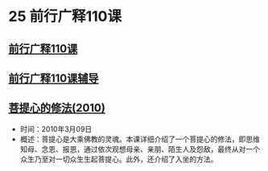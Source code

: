 # 25 前行广释110课

## [前行广释110课](https://huidengchanxiu.net/refs/qxgs/qxgs-09ptx#前行广释第110课)

## [前行广释110课辅导](https://huidengchanxiu.net/refs/qxgs/fudao/qxgsfd-09ptx#前行广释第110课辅导)

## [菩提心的修法(2010)](https://www.fohuifayu.com/index.php/huideng-jiangtang/fofa-jianxiu/puti-xin/703-l10031)

- 时间：2010年3月09日
- 概述：菩提心是大乘佛教的灵魂。本课详细介绍了一个菩提心的修法，即思维知母、念恩、报恩，通过依次观想母亲、亲朋、陌生人及怨敌，最终从对一个众生乃至对一切众生生起菩提心。此外，还介绍了入坐的方法。